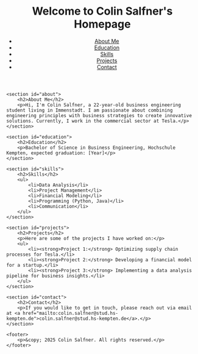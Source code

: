 <!DOCTYPE html>
<html lang="en">
<head>
    <meta charset="UTF-8">
    <meta name="viewport" content="width=device-width, initial-scale=1.0">
    <title>Colin Salfner - Business Engineering Student</title>
    <link rel="stylesheet" href="styles.css">
</head>
<body>
    <header>
        <h1>Welcome to Colin Salfner's Homepage</h1>
        <nav>
            <ul>
                <li><a href="#about">About Me</a></li>
                <li><a href="#education">Education</a></li>
                <li><a href="#skills">Skills</a></li>
                <li><a href="#projects">Projects</a></li>
                <li><a href="#contact">Contact</a></li>
            </ul>
        </nav>
    </header>

    <section id="about">
        <h2>About Me</h2>
        <p>Hi, I'm Colin Salfner, a 22-year-old business engineering student living in Immenstadt. I am passionate about combining engineering principles with business strategies to create innovative solutions. Currently, I work in the commercial sector at Tesla.</p>
    </section>

    <section id="education">
        <h2>Education</h2>
        <p>Bachelor of Science in Business Engineering, Hochschule Kempten, expected graduation: [Year]</p>
    </section>

    <section id="skills">
        <h2>Skills</h2>
        <ul>
            <li>Data Analysis</li>
            <li>Project Management</li>
            <li>Financial Modeling</li>
            <li>Programming (Python, Java)</li>
            <li>Communication</li>
        </ul>
    </section>

    <section id="projects">
        <h2>Projects</h2>
        <p>Here are some of the projects I have worked on:</p>
        <ul>
            <li><strong>Project 1:</strong> Optimizing supply chain processes for Tesla.</li>
            <li><strong>Project 2:</strong> Developing a financial model for a startup.</li>
            <li><strong>Project 3:</strong> Implementing a data analysis pipeline for business insights.</li>
        </ul>
    </section>

    <section id="contact">
        <h2>Contact</h2>
        <p>If you would like to get in touch, please reach out via email at <a href="mailto:colin.salfner@stud.hs-kempten.de">colin.salfner@stud.hs-kempten.de</a>.</p>
    </section>

    <footer>
        <p>&copy; 2025 Colin Salfner. All rights reserved.</p>
    </footer>
</body>
</html>
